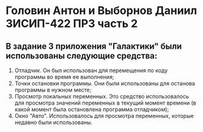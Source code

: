# Головин Антон и Выборнов Даниил 3ИСИП-422 ПР3 часть 2
## В задание 3 приложения "Галактики" были использованы следующие средства:

1. Отладчик. Он был использован для перемещения по коду программы во время ее выполнения;
2. Точки остановки программы. Они были использованы для останова программы в нужном месте;
3. Просмотр локальных переменных. Это средство использовалось для просмотра значений переменных в текущий момент времени (в какой момент была остановлена программа отладчиком);
4. Окно "Авто". Использовалось для просмотра переменных, которые недавно были использованы.